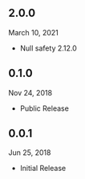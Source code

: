 
## 2.0.0
 March 10, 2021
- Null safety 2.12.0

## 0.1.0
 Nov 24, 2018
- Public Release

## 0.0.1
 Jun 25, 2018
- Initial Release 
